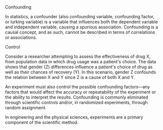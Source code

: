 Confounding

In statistics, a confounder (also confounding variable, confounding factor, or lurking variable) is a variable that influences both the dependent variable and independent variable, causing a spurious association. 
Confounding is a causal concept, and as such, cannot be described in terms of correlations or associations.

Control

Consider a researcher attempting to assess the effectiveness of drug X, from population data in which drug usage was a patient's choice.
The data shows that gender (Z) differences influence a patient's choice of drug as well as their chances of recovery (Y).
In this scenario, gender Z confounds the relation between X and Y since Z is a cause of both X and Y.

An experiment must also control the possible confounding factors—any factors that would affect the accuracy or repeatability of the experiment or the ability to interpret the results. 
Confounding is commonly eliminated through scientific controls and/or, in randomized experiments, through random assignment. 

In engineering and the physical sciences, experiments are a primary component of the scientific method.

